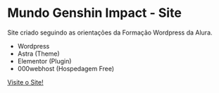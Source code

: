 # Mundo Genshin Impact - Site

Site criado seguindo as orientações da Formação Wordpress da Alura.

- Wordpress
- Astra (Theme)
- Elementor (Plugin)
- 000webhost (Hospedagem Free)

[Visite o Site!](https://cursos.alura.com.br/user/estudoaluracg/degree-java-76916/certificate "Visite o Site!")
